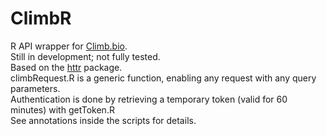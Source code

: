 # ClimbR

R API wrapper for [Climb.bio](https://api.climb.bio/docs/index.html).  
Still in development; not fully tested.  
Based on the [httr](https://CRAN.R-project.org/package=httr) package.  
climbRequest.R is a generic function, enabling any request with any query parameters.   
Authentication is done by retrieving a temporary token (valid for 60 minutes) with getToken.R  
See annotations inside the scripts for details.  
